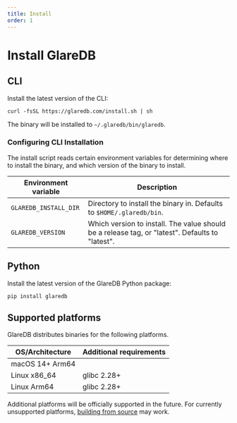 ```yaml
---
title: Install
order: 1
---
```


# Install GlareDB

## CLI

Install the latest version of the CLI:

```shell
curl -fsSL https://glaredb.com/install.sh | sh
```

The binary will be installed to `~/.glaredb/bin/glaredb`.

### Configuring CLI Installation

The install script reads certain environment variables for determining where to
install the binary, and which version of the binary to install.

| Environment variable  | Description                                                                                     |
|-----------------------|-------------------------------------------------------------------------------------------------|
| `GLAREDB_INSTALL_DIR` | Directory to install the binary in. Defaults to `$HOME/.glaredb/bin`.                           |
| `GLAREDB_VERSION`     | Which version to install. The value should be a release tag, or "latest". Defaults to "latest". |

## Python

Install the latest version of the GlareDB Python package:

```shell
pip install glaredb
```

## Supported platforms

GlareDB distributes binaries for the following platforms.

| OS/Architecture | Additional requirements |
|-----------------|-------------------------|
| macOS 14+ Arm64 |                         |
| Linux x86_64    | glibc 2.28+             |
| Linux Arm64     | glibc 2.28+             |

Additional platforms will be officially supported in the future. For currently
unsupported platforms, [building from source](../development/building.md) may
work.

